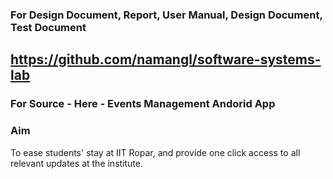 ### For Design Document, Report, User Manual, Design Document, Test Document

## https://github.com/namangl/software-systems-lab

### For Source - Here - Events Management Andorid App

### Aim
To ease students' stay at IIT Ropar, and provide one click access to all relevant updates at the institute.
